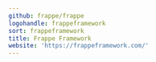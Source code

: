 ```yaml
---
github: frappe/frappe
logohandle: frappeframework
sort: frappeframework
title: Frappe Framework
website: 'https://frappeframework.com/'
---
```

